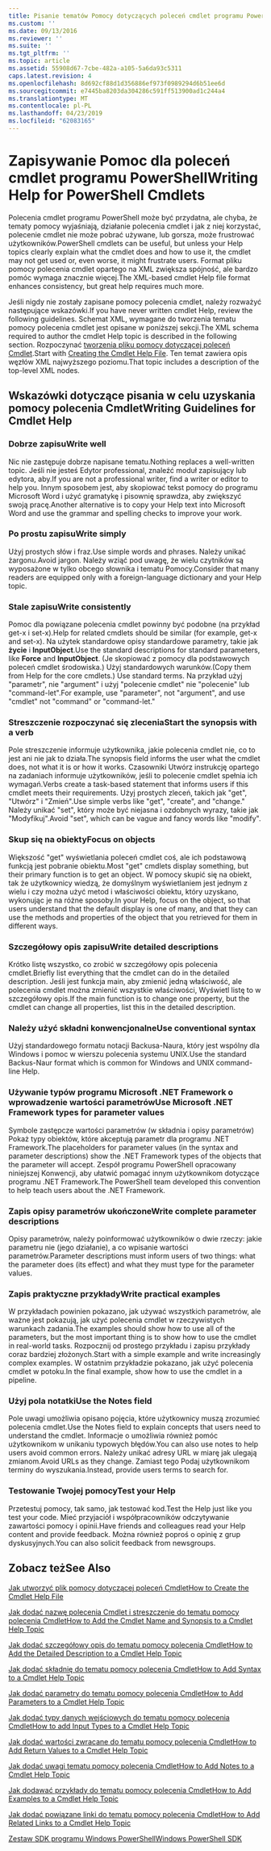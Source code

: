 ```yaml
---
title: Pisanie tematów Pomocy dotyczących poleceń cmdlet programu PowerShell | Dokumentacja firmy Microsoft
ms.custom: ''
ms.date: 09/13/2016
ms.reviewer: ''
ms.suite: ''
ms.tgt_pltfrm: ''
ms.topic: article
ms.assetid: 55908d67-7cbe-482a-a105-5a6da93c5311
caps.latest.revision: 4
ms.openlocfilehash: 8d692cf88d1d356886ef973f0989294d6b51ee6d
ms.sourcegitcommit: e7445ba8203da304286c591ff513900ad1c244a4
ms.translationtype: MT
ms.contentlocale: pl-PL
ms.lasthandoff: 04/23/2019
ms.locfileid: "62083165"
---
```

# <a name="writing-help-for-powershell-cmdlets"></a><span data-ttu-id="8a5d3-102">Zapisywanie Pomoc dla poleceń cmdlet programu PowerShell</span><span class="sxs-lookup"><span data-stu-id="8a5d3-102">Writing Help for PowerShell Cmdlets</span></span>

<span data-ttu-id="8a5d3-103">Polecenia cmdlet programu PowerShell może być przydatna, ale chyba, że tematy pomocy wyjaśniają, działanie polecenia cmdlet i jak z niej korzystać, polecenie cmdlet nie może pobrać używane, lub gorsza, może frustrować użytkowników.</span><span class="sxs-lookup"><span data-stu-id="8a5d3-103">PowerShell cmdlets can be useful, but unless your Help topics clearly explain what the cmdlet does and how to use it, the cmdlet may not get used or, even worse, it might frustrate users.</span></span>
<span data-ttu-id="8a5d3-104">Format pliku pomocy polecenia cmdlet opartego na XML zwiększa spójność, ale bardzo pomóc wymaga znacznie więcej.</span><span class="sxs-lookup"><span data-stu-id="8a5d3-104">The XML-based cmdlet Help file format enhances consistency, but great help requires much more.</span></span>

<span data-ttu-id="8a5d3-105">Jeśli nigdy nie zostały zapisane pomocy polecenia cmdlet, należy rozważyć następujące wskazówki.</span><span class="sxs-lookup"><span data-stu-id="8a5d3-105">If you have never written cmdlet Help, review the following guidelines.</span></span>
<span data-ttu-id="8a5d3-106">Schemat XML, wymagane do tworzenia tematu pomocy polecenia cmdlet jest opisane w poniższej sekcji.</span><span class="sxs-lookup"><span data-stu-id="8a5d3-106">The XML schema required to author the cmdlet Help topic is described in the following section.</span></span>
<span data-ttu-id="8a5d3-107">Rozpoczynać [tworzenia pliku pomocy dotyczącej poleceń Cmdlet](./how-to-create-the-cmdlet-help-file.md).</span><span class="sxs-lookup"><span data-stu-id="8a5d3-107">Start with [Creating the Cmdlet Help File](./how-to-create-the-cmdlet-help-file.md).</span></span>
<span data-ttu-id="8a5d3-108">Ten temat zawiera opis węzłów XML najwyższego poziomu.</span><span class="sxs-lookup"><span data-stu-id="8a5d3-108">That topic includes a description of the top-level XML nodes.</span></span>

## <a name="writing-guidelines-for-cmdlet-help"></a><span data-ttu-id="8a5d3-109">Wskazówki dotyczące pisania w celu uzyskania pomocy polecenia Cmdlet</span><span class="sxs-lookup"><span data-stu-id="8a5d3-109">Writing Guidelines for Cmdlet Help</span></span>

### <a name="write-well"></a><span data-ttu-id="8a5d3-110">Dobrze zapisu</span><span class="sxs-lookup"><span data-stu-id="8a5d3-110">Write well</span></span>
<span data-ttu-id="8a5d3-111">Nic nie zastępuje dobrze napisane tematu.</span><span class="sxs-lookup"><span data-stu-id="8a5d3-111">Nothing replaces a well-written topic.</span></span>
<span data-ttu-id="8a5d3-112">Jeśli nie jesteś Edytor professional, znaleźć moduł zapisujący lub edytora, aby.</span><span class="sxs-lookup"><span data-stu-id="8a5d3-112">If you are not a professional writer, find a writer or editor to help you.</span></span>
<span data-ttu-id="8a5d3-113">Innym sposobem jest, aby skopiować tekst pomocy do programu Microsoft Word i użyć gramatykę i pisownię sprawdza, aby zwiększyć swoją pracę.</span><span class="sxs-lookup"><span data-stu-id="8a5d3-113">Another alternative is to copy your Help text into Microsoft Word and use the grammar and spelling checks to improve your work.</span></span>

### <a name="write-simply"></a><span data-ttu-id="8a5d3-114">Po prostu zapisu</span><span class="sxs-lookup"><span data-stu-id="8a5d3-114">Write simply</span></span>
<span data-ttu-id="8a5d3-115">Użyj prostych słów i fraz.</span><span class="sxs-lookup"><span data-stu-id="8a5d3-115">Use simple words and phrases.</span></span>
<span data-ttu-id="8a5d3-116">Należy unikać żargonu.</span><span class="sxs-lookup"><span data-stu-id="8a5d3-116">Avoid jargon.</span></span>
<span data-ttu-id="8a5d3-117">Należy wziąć pod uwagę, że wielu czytników są wyposażone w tylko obcego słownika i tematu Pomocy.</span><span class="sxs-lookup"><span data-stu-id="8a5d3-117">Consider that many readers are equipped only with a foreign-language dictionary and your Help topic.</span></span>

### <a name="write-consistently"></a><span data-ttu-id="8a5d3-118">Stale zapisu</span><span class="sxs-lookup"><span data-stu-id="8a5d3-118">Write consistently</span></span>
<span data-ttu-id="8a5d3-119">Pomoc dla powiązane polecenia cmdlet powinny być podobne (na przykład get-x i set-x).</span><span class="sxs-lookup"><span data-stu-id="8a5d3-119">Help for related cmdlets should be similar (for example, get-x and set-x).</span></span>
<span data-ttu-id="8a5d3-120">Na użytek standardowe opisy standardowe parametry, takie jak **życie** i **InputObject**.</span><span class="sxs-lookup"><span data-stu-id="8a5d3-120">Use the standard descriptions for standard parameters, like **Force** and **InputObject**.</span></span>
<span data-ttu-id="8a5d3-121">(Je skopiować z pomocy dla podstawowych poleceń cmdlet środowiska.) Użyj standardowych warunków.</span><span class="sxs-lookup"><span data-stu-id="8a5d3-121">(Copy them from Help for the core cmdlets.) Use standard terms.</span></span>
<span data-ttu-id="8a5d3-122">Na przykład użyj "parametr", nie "argument" i użyj "polecenie cmdlet" nie "polecenie" lub "command-let".</span><span class="sxs-lookup"><span data-stu-id="8a5d3-122">For example, use "parameter", not "argument", and use "cmdlet" not "command" or "command-let."</span></span>

### <a name="start-the-synopsis-with-a-verb"></a><span data-ttu-id="8a5d3-123">Streszczenie rozpoczynać się zlecenia</span><span class="sxs-lookup"><span data-stu-id="8a5d3-123">Start the synopsis with a verb</span></span>
<span data-ttu-id="8a5d3-124">Pole streszczenie informuje użytkownika, jakie polecenia cmdlet nie, co to jest ani nie jak to działa.</span><span class="sxs-lookup"><span data-stu-id="8a5d3-124">The synopsis field informs the user what the cmdlet does, not what it is or how it works.</span></span>
<span data-ttu-id="8a5d3-125">Czasowniki Utwórz instrukcję opartego na zadaniach informuje użytkowników, jeśli to polecenie cmdlet spełnia ich wymagań.</span><span class="sxs-lookup"><span data-stu-id="8a5d3-125">Verbs create a task-based statement that informs users if this cmdlet meets their requirements.</span></span>
<span data-ttu-id="8a5d3-126">Użyj prostych zleceń, takich jak "get", "Utwórz" i "Zmień".</span><span class="sxs-lookup"><span data-stu-id="8a5d3-126">Use simple verbs like "get", "create", and "change."</span></span>
<span data-ttu-id="8a5d3-127">Należy unikać "set", który może być niejasna i ozdobnych wyrazy, takie jak "Modyfikuj".</span><span class="sxs-lookup"><span data-stu-id="8a5d3-127">Avoid "set", which can be vague and fancy words like "modify".</span></span>

### <a name="focus-on-objects"></a><span data-ttu-id="8a5d3-128">Skup się na obiekty</span><span class="sxs-lookup"><span data-stu-id="8a5d3-128">Focus on objects</span></span>
<span data-ttu-id="8a5d3-129">Większość "get" wyświetlania poleceń cmdlet coś, ale ich podstawową funkcją jest pobranie obiektu.</span><span class="sxs-lookup"><span data-stu-id="8a5d3-129">Most "get" cmdlets display something, but their primary function is to get an object.</span></span>
<span data-ttu-id="8a5d3-130">W pomocy skupić się na obiekt, tak że użytkownicy wiedzą, że domyślnym wyświetlaniem jest jednym z wielu i czy można użyć metod i właściwości obiektu, który uzyskano, wykonując je na różne sposoby.</span><span class="sxs-lookup"><span data-stu-id="8a5d3-130">In your Help, focus on the object, so that users understand that the default display is one of many, and that they can use the methods and properties of the object that you retrieved for them in different ways.</span></span>

### <a name="write-detailed-descriptions"></a><span data-ttu-id="8a5d3-131">Szczegółowy opis zapisu</span><span class="sxs-lookup"><span data-stu-id="8a5d3-131">Write detailed descriptions</span></span>
<span data-ttu-id="8a5d3-132">Krótko listę wszystko, co zrobić w szczegółowy opis polecenia cmdlet.</span><span class="sxs-lookup"><span data-stu-id="8a5d3-132">Briefly list everything that the cmdlet can do in the detailed description.</span></span>
<span data-ttu-id="8a5d3-133">Jeśli jest funkcja main, aby zmienić jedną właściwość, ale polecenia cmdlet można zmienić wszystkie właściwości, Wyświetl listę to w szczegółowy opis.</span><span class="sxs-lookup"><span data-stu-id="8a5d3-133">If the main function is to change one property, but the cmdlet can change all properties, list this in the detailed description.</span></span>

### <a name="use-conventional-syntax"></a><span data-ttu-id="8a5d3-134">Należy użyć składni konwencjonalne</span><span class="sxs-lookup"><span data-stu-id="8a5d3-134">Use conventional syntax</span></span>
<span data-ttu-id="8a5d3-135">Użyj standardowego formatu notacji Backusa-Naura, który jest wspólny dla Windows i pomoc w wierszu polecenia systemu UNIX.</span><span class="sxs-lookup"><span data-stu-id="8a5d3-135">Use the standard Backus-Naur format which is common for Windows and UNIX command-line Help.</span></span>

### <a name="use-microsoft-net-framework-types-for-parameter-values"></a><span data-ttu-id="8a5d3-136">Używanie typów programu Microsoft .NET Framework o wprowadzenie wartości parametrów</span><span class="sxs-lookup"><span data-stu-id="8a5d3-136">Use Microsoft .NET Framework types for parameter values</span></span>
<span data-ttu-id="8a5d3-137">Symbole zastępcze wartości parametrów (w składnia i opisy parametrów) Pokaż typy obiektów, które akceptują parametr dla programu .NET Framework.</span><span class="sxs-lookup"><span data-stu-id="8a5d3-137">The placeholders for parameter values (in the syntax and parameter descriptions) show the .NET Framework types of the objects that the parameter will accept.</span></span>
<span data-ttu-id="8a5d3-138">Zespół programu PowerShell opracowany niniejszej Konwencji, aby ułatwić pomagać innym użytkownikom dotyczące programu .NET Framework.</span><span class="sxs-lookup"><span data-stu-id="8a5d3-138">The PowerShell team developed this convention to help teach users about the .NET Framework.</span></span>

### <a name="write-complete-parameter-descriptions"></a><span data-ttu-id="8a5d3-139">Zapis opisy parametrów ukończone</span><span class="sxs-lookup"><span data-stu-id="8a5d3-139">Write complete parameter descriptions</span></span>
<span data-ttu-id="8a5d3-140">Opisy parametrów, należy poinformować użytkowników o dwie rzeczy: jakie parametru nie (jego działanie), a co wpisanie wartości parametrów.</span><span class="sxs-lookup"><span data-stu-id="8a5d3-140">Parameter descriptions must inform users of two things: what the parameter does (its effect) and what they must type for the parameter values.</span></span>

### <a name="write-practical-examples"></a><span data-ttu-id="8a5d3-141">Zapis praktyczne przykłady</span><span class="sxs-lookup"><span data-stu-id="8a5d3-141">Write practical examples</span></span>
<span data-ttu-id="8a5d3-142">W przykładach powinien pokazano, jak używać wszystkich parametrów, ale ważne jest pokazują, jak użyć polecenia cmdlet w rzeczywistych warunkach zadania.</span><span class="sxs-lookup"><span data-stu-id="8a5d3-142">The examples should show how to use all of the parameters, but the most important thing is to show how to use the cmdlet in real-world tasks.</span></span>
<span data-ttu-id="8a5d3-143">Rozpocznij od prostego przykładu i zapisu przykłady coraz bardziej złożonych.</span><span class="sxs-lookup"><span data-stu-id="8a5d3-143">Start with a simple example and write increasingly complex examples.</span></span>
<span data-ttu-id="8a5d3-144">W ostatnim przykładzie pokazano, jak użyć polecenia cmdlet w potoku.</span><span class="sxs-lookup"><span data-stu-id="8a5d3-144">In the final example, show how to use the cmdlet in a pipeline.</span></span>

### <a name="use-the-notes-field"></a><span data-ttu-id="8a5d3-145">Użyj pola notatki</span><span class="sxs-lookup"><span data-stu-id="8a5d3-145">Use the Notes field</span></span>
<span data-ttu-id="8a5d3-146">Pole uwagi umożliwia opisano pojęcia, które użytkownicy muszą zrozumieć polecenia cmdlet.</span><span class="sxs-lookup"><span data-stu-id="8a5d3-146">Use the Notes field to explain concepts that users need to understand the cmdlet.</span></span>
<span data-ttu-id="8a5d3-147">Informacje o umożliwia również pomóc użytkownikom w unikaniu typowych błędów.</span><span class="sxs-lookup"><span data-stu-id="8a5d3-147">You can also use notes to help users avoid common errors.</span></span>
<span data-ttu-id="8a5d3-148">Należy unikać adresy URL w miarę jak ulegają zmianom.</span><span class="sxs-lookup"><span data-stu-id="8a5d3-148">Avoid URLs as they change.</span></span>
<span data-ttu-id="8a5d3-149">Zamiast tego Podaj użytkownikom terminy do wyszukania.</span><span class="sxs-lookup"><span data-stu-id="8a5d3-149">Instead, provide users terms to search for.</span></span>

### <a name="test-your-help"></a><span data-ttu-id="8a5d3-150">Testowanie Twojej pomocy</span><span class="sxs-lookup"><span data-stu-id="8a5d3-150">Test your Help</span></span>
<span data-ttu-id="8a5d3-151">Przetestuj pomocy, tak samo, jak testować kod.</span><span class="sxs-lookup"><span data-stu-id="8a5d3-151">Test the Help just like you test your code.</span></span>
<span data-ttu-id="8a5d3-152">Mieć przyjaciół i współpracowników odczytywanie zawartości pomocy i opinii.</span><span class="sxs-lookup"><span data-stu-id="8a5d3-152">Have friends and colleagues read your Help content and provide feedback.</span></span>
<span data-ttu-id="8a5d3-153">Można również poproś o opinię z grup dyskusyjnych.</span><span class="sxs-lookup"><span data-stu-id="8a5d3-153">You can also solicit feedback from newsgroups.</span></span>

## <a name="see-also"></a><span data-ttu-id="8a5d3-154">Zobacz też</span><span class="sxs-lookup"><span data-stu-id="8a5d3-154">See Also</span></span>

 [<span data-ttu-id="8a5d3-155">Jak utworzyć plik pomocy dotyczącej poleceń Cmdlet</span><span class="sxs-lookup"><span data-stu-id="8a5d3-155">How to Create the Cmdlet Help File</span></span>](./how-to-create-the-cmdlet-help-file.md)

 [<span data-ttu-id="8a5d3-156">Jak dodać nazwę polecenia Cmdlet i streszczenie do tematu pomocy polecenia Cmdlet</span><span class="sxs-lookup"><span data-stu-id="8a5d3-156">How to Add the Cmdlet Name and Synopsis to a Cmdlet Help Topic</span></span>](./how-to-add-the-cmdlet-name-and-synopsis-to-a-cmdlet-help-topic.md)

 [<span data-ttu-id="8a5d3-157">Jak dodać szczegółowy opis do tematu pomocy polecenia Cmdlet</span><span class="sxs-lookup"><span data-stu-id="8a5d3-157">How to Add the Detailed Description to a Cmdlet Help Topic</span></span>](./how-to-add-a-cmdlet-description.md)

 [<span data-ttu-id="8a5d3-158">Jak dodać składnię do tematu pomocy polecenia Cmdlet</span><span class="sxs-lookup"><span data-stu-id="8a5d3-158">How to Add Syntax to a Cmdlet Help Topic</span></span>](./how-to-add-syntax-to-a-cmdlet-help-topic.md)

 [<span data-ttu-id="8a5d3-159">Jak dodać parametry do tematu pomocy polecenia Cmdlet</span><span class="sxs-lookup"><span data-stu-id="8a5d3-159">How to Add Parameters to a Cmdlet Help Topic</span></span>](./how-to-add-parameter-information.md)

 [<span data-ttu-id="8a5d3-160">Jak dodać typy danych wejściowych do tematu pomocy polecenia Cmdlet</span><span class="sxs-lookup"><span data-stu-id="8a5d3-160">How to add Input Types to a Cmdlet Help Topic</span></span>](./how-to-add-input-types-to-a-cmdlet-help-topic.md)

 [<span data-ttu-id="8a5d3-161">Jak dodać wartości zwracane do tematu pomocy polecenia Cmdlet</span><span class="sxs-lookup"><span data-stu-id="8a5d3-161">How to Add Return Values to a Cmdlet Help Topic</span></span>](./how-to-add-return-values-to-a-cmdlet-help-topic.md)

 [<span data-ttu-id="8a5d3-162">Jak dodać uwagi tematu pomocy polecenia Cmdlet</span><span class="sxs-lookup"><span data-stu-id="8a5d3-162">How to Add Notes to a Cmdlet Help Topic</span></span>](./how-to-add-notes-to-a-cmdlet-help-topic.md)

 [<span data-ttu-id="8a5d3-163">Jak dodawać przykłady do tematu pomocy polecenia Cmdlet</span><span class="sxs-lookup"><span data-stu-id="8a5d3-163">How to Add Examples to a Cmdlet Help Topic</span></span>](./how-to-add-examples-to-a-cmdlet-help-topic.md)

 [<span data-ttu-id="8a5d3-164">Jak dodać powiązane linki do tematu pomocy polecenia Cmdlet</span><span class="sxs-lookup"><span data-stu-id="8a5d3-164">How to Add Related Links to a Cmdlet Help Topic</span></span>](./how-to-add-related-links-to-a-cmdlet-help-topic.md)

 [<span data-ttu-id="8a5d3-165">Zestaw SDK programu Windows PowerShell</span><span class="sxs-lookup"><span data-stu-id="8a5d3-165">Windows PowerShell SDK</span></span>](../windows-powershell-reference.md)